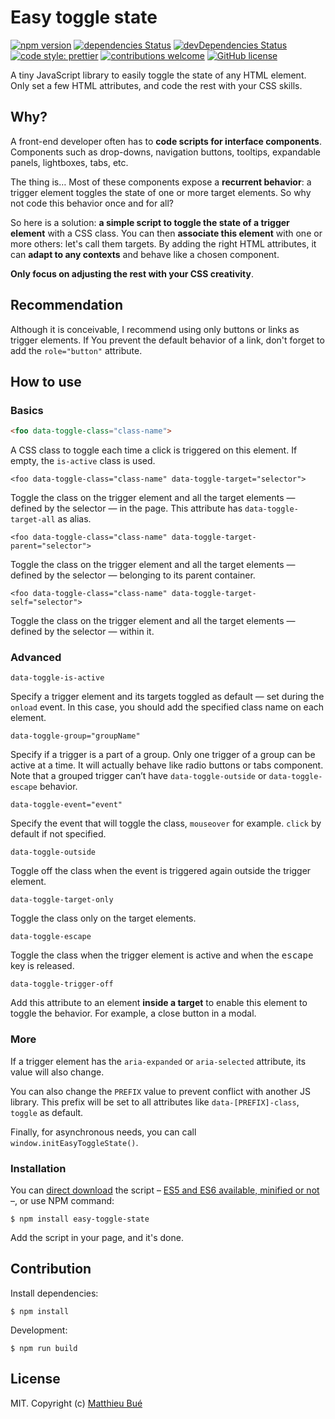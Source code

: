 # Easy toggle state
[![npm version](https://badge.fury.io/js/easy-toggle-state.svg?style=flat-square)](https://badge.fury.io/js/easy-toggle-state)
[![dependencies Status](https://david-dm.org/Twikito/easy-toggle-state/status.svg?style=flat-square)](https://david-dm.org/Twikito/easy-toggle-state)
[![devDependencies Status](https://david-dm.org/Twikito/easy-toggle-state/dev-status.svg?style=flat-square)](https://david-dm.org/Twikito/easy-toggle-state?type=dev)
[![code style: prettier](https://img.shields.io/badge/code_style-prettier-ff69b4.svg?style=flat-square)](https://github.com/prettier/prettier)
[![contributions welcome](https://img.shields.io/badge/contributions-welcome-brightgreen.svg?style=flat-square)](https://github.com/Twikito/easy-toggle-state/issues)
[![GitHub license](https://img.shields.io/github/license/Twikito/easy-toggle-state.svg?style=flat-square)](https://github.com/Twikito/easy-toggle-state/blob/master/LICENSE)

A tiny JavaScript library to easily toggle the state of any HTML element. Only set a few HTML attributes, and code the rest with your CSS skills.

## Why?

A front-end developer often has to __code scripts for interface components__. Components such as drop-downs, navigation buttons, tooltips, expandable panels, lightboxes, tabs, etc.

The thing is… Most of these components expose a __recurrent behavior__: a trigger element toggles the state of one or more target elements. So why not code this behavior once and for all?

So here is a solution: __a simple script to toggle the state of a trigger element__ with a CSS class. You can then __associate this element__ with one or more others: let's call them targets. By adding the right HTML attributes, it can __adapt to any contexts__ and behave like a chosen component.

__Only focus on adjusting the rest with your CSS creativity__.

## Recommendation

Although it is conceivable, I recommend using only buttons or links as trigger elements. If You prevent the default behavior of a link, don't forget to add the `role="button"` attribute.

## How to use

### Basics

```html
<foo data-toggle-class="class-name">
```
A CSS class to toggle each time a click is triggered on this element. If empty, the `is-active` class is used.

```
<foo data-toggle-class="class-name" data-toggle-target="selector">
```
Toggle the class on the trigger element and all the target elements — defined by the selector — in the page. This attribute has `data-toggle-target-all` as alias.

```
<foo data-toggle-class="class-name" data-toggle-target-parent="selector">
```
Toggle the class on the trigger element and all the target elements — defined by the selector — belonging to its parent container.

```
<foo data-toggle-class="class-name" data-toggle-target-self="selector">
```
Toggle the class on the trigger element and all the target elements — defined by the selector — within it.


###    Advanced

```
data-toggle-is-active
```
Specify a trigger element and its targets toggled as default — set during the `onload` event. In this case, you should add the specified class name on each element.

```
data-toggle-group="groupName"
```
Specify if a trigger is a part of a group. Only one trigger of a group can be active at a time. It will actually behave like radio buttons or tabs component.
Note that a grouped trigger can’t have `data-toggle-outside` or `data-toggle-escape` behavior.

```
data-toggle-event="event"
```
Specify the event that will toggle the class, `mouseover` for example. `click` by default if not specified.

```
data-toggle-outside
```
Toggle off the class when the event is triggered again outside the trigger element.

```
data-toggle-target-only
```
Toggle the class only on the target elements.

```
data-toggle-escape
```
Toggle the class when the trigger element is active and when the <kbd>escape</kbd> key is released.

```
data-toggle-trigger-off
```
Add this attribute to an element __inside a target__ to enable this element to toggle the behavior. For example, a close button in a modal.

### More

If a trigger element has the `aria-expanded` or `aria-selected` attribute, its value will also change.

You can also change the `PREFIX` value to prevent conflict with another JS library. This prefix will be set to all attributes like `data-[PREFIX]-class`, `toggle` as default.

Finally, for asynchronous needs, you can call `window.initEasyToggleState()`.

### Installation

You can [direct download](https://rawgit.com/Twikito/easy-toggle-state/master/dist/easy-toggle-state.es6.js) the script – [ES5 and ES6 available, minified or not](https://github.com/Twikito/easy-toggle-state/tree/master/dist) –, or use NPM command:
```
$ npm install easy-toggle-state
```
Add the script in your page, and it's done.

## Contribution

Install dependencies:
```
$ npm install
```

Development:
```
$ npm run build
```

## License

MIT. Copyright (c) [Matthieu Bué](https://twikito.com)
